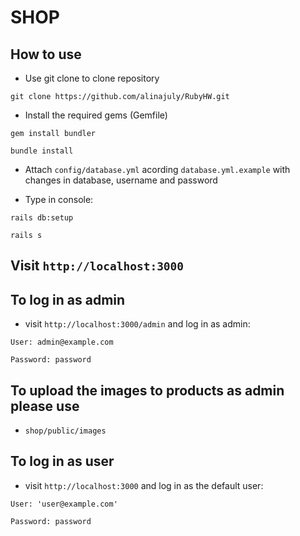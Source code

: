 # SHOP

## How to use

* Use git clone to clone repository

`git clone https://github.com/alinajuly/RubyHW.git`

* Install the required gems (Gemfile)
  
`gem install bundler`

`bundle install`

* Attach `config/database.yml` acording `database.yml.example` with changes in database, username and password

* Type in console:
  
`rails db:setup`

`rails s`

## Visit `http://localhost:3000`

## To log in as admin

* visit `http://localhost:3000/admin` and log in as admin:
  
`User: admin@example.com`

`Password: password`

## To upload the images to products as admin please use

* `shop/public/images`

## To log in as user

* visit `http://localhost:3000` and log in as the default user:

`User: 'user@example.com'`

`Password: password`
